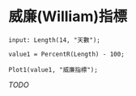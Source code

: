 # 威廉(William)指標

```xs
input: Length(14, "天數");

value1 = PercentR(Length) - 100;

Plot1(value1, "威廉指標");
```

*TODO*
		